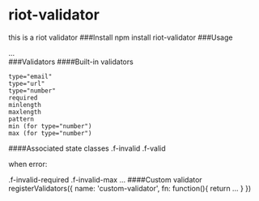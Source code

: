# riot-validator
this is a riot validator
###Install
    npm install riot-validator
###Usage
    <test>
        <div>...</div>
        <script>
            this.mixin('form');
            this.useForm();
            //...
        </script>
    </test>
###Validators
####Built-in validators

    type="email"
    type="url"
    type="number"
    required
    minlength
    maxlength
    pattern
    min (for type="number")
    max (for type="number")

####Associated state classes
.f-invalid .f-valid
    
when error:
    
.f-invalid-required .f-invalid-max  ...
####Custom validator
    registerValidators({
        name: 'custom-validator',
        fn: function(){
            return ...
        }
    })
